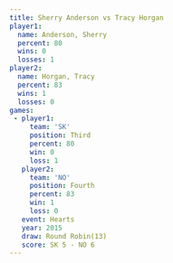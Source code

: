 ```yaml
---
title: Sherry Anderson vs Tracy Horgan
player1:                
  name: Anderson, Sherry
  percent: 80           
  wins: 0               
  losses: 1             
player2:                
  name: Horgan, Tracy   
  percent: 83           
  wins: 1               
  losses: 0             
games:
 - player1:         
     team: 'SK'     
     position: Third
     percent: 80    
     win: 0         
     loss: 1        
   player2:          
     team: 'NO'      
     position: Fourth
     percent: 83     
     win: 1          
     loss: 0         
   event: Hearts        
   year: 2015           
   draw: Round Robin(13)
   score: SK 5 - NO 6   
---
```

